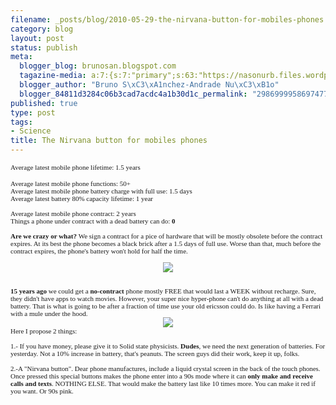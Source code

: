 ```yaml
--- 
filename: _posts/blog/2010-05-29-the-nirvana-button-for-mobiles-phones.md
category: blog
layout: post
status: publish
meta: 
  blogger_blog: brunosan.blogspot.com
  tagazine-media: a:7:{s:7:"primary";s:63:"https://nasonurb.files.wordpress.com/2010/05/iphone-battery.jpeg";s:6:"images";a:2:{s:63:"https://nasonurb.files.wordpress.com/2010/05/iphone-battery.jpeg";a:6:{s:8:"file_url";s:63:"https://nasonurb.files.wordpress.com/2010/05/iphone-battery.jpeg";s:5:"width";s:3:"460";s:6:"height";s:3:"431";s:4:"type";s:5:"image";s:4:"area";s:6:"198260";s:9:"file_path";s:0:"";}s:64:"https://nasonurb.files.wordpress.com/2010/05/ericsson5bt105d.jpeg";a:6:{s:8:"file_url";s:64:"https://nasonurb.files.wordpress.com/2010/05/ericsson5bt105d.jpeg";s:5:"width";s:3:"256";s:6:"height";s:3:"256";s:4:"type";s:5:"image";s:4:"area";s:5:"65536";s:9:"file_path";s:0:"";}}s:6:"videos";a:0:{}s:11:"image_count";s:1:"2";s:6:"author";s:7:"4180497";s:7:"blog_id";s:7:"8438084";s:9:"mod_stamp";s:19:"2011-01-18 18:49:22";}
  blogger_author: "Bruno S\xC3\xA1nchez-Andrade Nu\xC3\xB1o"
  blogger_84811d3284c06b3cad7acdc4a1b30d1c_permalink: "2986999958697477312"
published: true
type: post
tags: 
- Science
title: The Nirvana button for mobiles phones
---
```

<span class="Apple-style-span" style="font-family:'Lucida Grande';font-size:small;"><span class="Apple-style-span" style="font-size:11px;">Average latest mobile phone lifetime: 1.5 years</span></span><br /><div><span class="Apple-style-span" style="font-family:'Lucida Grande';font-size:small;"><span class="Apple-style-span" style="font-size:11px;">Average latest mobile phone functions: 50+</span></span></div><div><span class="Apple-style-span" style="font-family:'Lucida Grande';font-size:small;"><span class="Apple-style-span" style="font-size:11px;">Average latest mobile phone battery charge with full use: 1.5 days</span></span></div><div><span class="Apple-style-span" style="font-family:'Lucida Grande';font-size:small;"><span class="Apple-style-span" style="font-size:11px;">Average latest battery 80% capacity lifetime: 1 year</span></span></div><div><span class="Apple-style-span" style="font-family:'Lucida Grande';font-size:small;"><span class="Apple-style-span" style="font-size:11px;"><br /></span></span></div><div><span class="Apple-style-span" style="font-family:'Lucida Grande';font-size:small;"><span class="Apple-style-span" style="font-size:11px;">Average latest mobile phone contract: 2 years</span></span></div><div><span class="Apple-style-span" style="font-family:'Lucida Grande';font-size:small;"><span class="Apple-style-span" style="font-size:11px;">Things a phone under contract with a dead battery can do: <b>0</b></span></span></div><div><span class="Apple-style-span" style="font-family:'Lucida Grande';font-size:small;"><span class="Apple-style-span" style="font-size:11px;"><b><br /></b></span></span></div><div><span class="Apple-style-span" style="font-family:'Lucida Grande';font-size:small;"><span class="Apple-style-span" style="font-size:11px;"><b>Are we crazy or what?</b>&nbsp;We sign a contract for a pice of hardware that will be mostly&nbsp;obsolete&nbsp;before the contract expires. At its best the phone becomes a black brick after a 1.5 days of full use. Worse than that, much before the contract expires, the phone's battery won't hold for half the time.</span></span></div><div><span class="Apple-style-span" style="font-family:'Lucida Grande';font-size:small;"><span class="Apple-style-span" style="font-size:11px;"><br /></span></span></div><div class="separator" style="clear:both;text-align:center;"><a href="https://nasonurb.files.wordpress.com/2010/05/iphone-battery.jpeg" style="margin-left:1em;margin-right:1em;"><img border="0" src="https://nasonurb.files.wordpress.com/2010/05/iphone-battery.jpeg?w=300" /></a></div><div><span class="Apple-style-span" style="font-family:'Lucida Grande';font-size:small;"><span class="Apple-style-span" style="font-size:11px;"><br /></span></span></div><div><span class="Apple-style-span" style="font-family:'Lucida Grande';font-size:small;"><span class="Apple-style-span" style="font-size:11px;"><b><br /></b></span></span></div><div><span class="Apple-style-span" style="font-family:'Lucida Grande';font-size:small;"><span class="Apple-style-span" style="font-size:11px;"><b>15 years ago</b> we could get a <b>no-contract</b> phone mostly FREE that would last a WEEK without recharge. Sure, they didn't have apps to watch movies. However, your super nice hyper-phone can't do anything at all with a dead battery. That is what is going to be after a fraction of time use your old ericsson could do. Is like having a Ferrari with a mule under the hood.</span></span></div><div class="separator" style="clear:both;text-align:center;"><a href="https://nasonurb.files.wordpress.com/2010/05/ericsson5bt105d.jpeg" style="margin-left:1em;margin-right:1em;"><img border="0" src="https://nasonurb.files.wordpress.com/2010/05/ericsson5bt105d.jpeg?w=256" /></a></div><div><span class="Apple-style-span" style="font-family:'Lucida Grande';font-size:small;"><span class="Apple-style-span" style="font-size:11px;">Here I propose 2 things:</span></span></div><div><span class="Apple-style-span" style="font-family:'Lucida Grande';font-size:small;"><span class="Apple-style-span" style="font-size:11px;"><br /></span></span></div><div><span class="Apple-style-span" style="font-family:'Lucida Grande';font-size:small;"><span class="Apple-style-span" style="font-size:11px;">1.- If you have money, please give it to Solid state physicists. <b>Dudes</b>, we need the next generation of batteries. For yesterday. Not a 10% increase in battery, that's peanuts. The screen guys did their work, keep it up, folks.</span></span></div><div><span class="Apple-style-span" style="font-family:'Lucida Grande';font-size:small;"><span class="Apple-style-span" style="font-size:11px;"><br /></span></span></div><div><span class="Apple-style-span" style="font-family:'Lucida Grande';font-size:small;"><span class="Apple-style-span" style="font-size:11px;">2.-A "Nirvana button". Dear phone manufactures, include a liquid crystal screen in the back of the touch phones. Once pressed this special buttons makes the phone enter into a 90s mode where it can <b>only make and receive calls and texts</b>. NOTHING ELSE. That would make the battery last like 10 times more. You can make it red if you want. Or 90s pink.</span></span></div><div><span class="Apple-style-span" style="font-family:'Lucida Grande';font-size:small;"><span class="Apple-style-span" style="font-size:11px;"><br /></span></span></div><div><span class="Apple-style-span" style="font-family:'Lucida Grande';font-size:small;"><span class="Apple-style-span" style="font-size:11px;"><br /></span></span></div>
